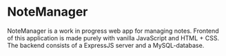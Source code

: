 # NoteManager

NoteManager is a work in progress web app for managing notes. Frontend of this application is made purely with vanilla JavaScript and HTML + CSS. The backend consists of a ExpressJS server and a MySQL-database.
